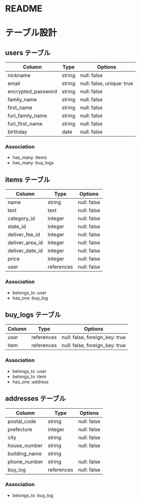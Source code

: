 # README

# テーブル設計

## users テーブル

| Column             | Type   | Options                   |
| ------------------ | ------ | ------------------------- |
| nickname           | string | null: false               |
| email              | string | null: false, unique: true |
| encrypted_password | string | null: false               |
| family_name        | string | null: false               |
| first_name         | string | null: false               |
| furi_family_name   | string | null: false               |
| furi_first_name    | string | null: false               |
| birthday           | date   | null: false               |

### Association

- has_many :items
- has_many :buy_logs


## items テーブル

| Column          | Type       | Options     |
| ----------------| ---------- | ----------- |
| name            | string     | null: false |
| text            | text       | null: false |
| category_id     | integer    | null: false |
| state_id        | integer    | null: false |
| deliver_fee_id  | integer    | null: false |
| deliver_area_id | integer    | null: false |
| deliver_date_id | integer    | null: false |
| price           | integer    | null: false |
| user            | references | null: false |

### Association

- belongs_to :user
- has_one :buy_log


## buy_logs テーブル

| Column        | Type       | Options                        |
| --------------| ---------- | ------------------------------ |
| user          | references | null: false, foreign_key: true |
| item          | references | null: false, foreign_key: true |

### Association

- belongs_to :user
- belongs_to :item
- has_one :address


## addresses テーブル

| Column        | Type       | Options     |
| --------------| ---------- | ----------- |
| postal_code   | string     | null: false |
| prefecture    | integer    | null: false |
| city          | string     | null: false |
| house_number  | string     | null: false |
| building_name | string     |             |
| phone_number  | string     | null: false |
| buy_log       | references | null: false |

### Association

- belongs_to :buy_log

